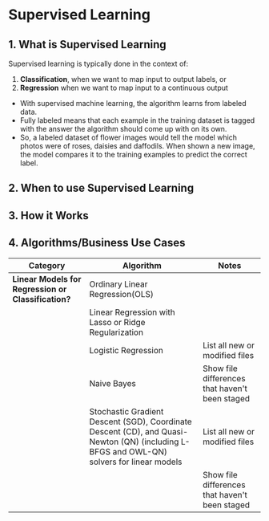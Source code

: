 
# Supervised Learning

## 1. What is Supervised Learning 

Supervised learning is typically done in the context of:
1. **Classification**, when we want to map input to output labels, or
2. **Regression** when we want to map input to a continuous output

* With supervised machine learning, the algorithm learns from labeled data.
* Fully labeled means that each example in the training dataset is tagged with the answer the algorithm should come up with on its own. 
* So, a labeled dataset of flower images would tell the model which photos were of roses, daisies and daffodils. When shown a new image, the model compares it to the training examples to predict the correct label.

## 2. When to use Supervised Learning

## 3. How it Works

## 4. Algorithms/Business Use Cases

|Category|Algorithm |Notes |
|--|--| --| 
| **Linear Models for Regression or Classification?**|Ordinary Linear Regression(OLS) |  |
| |Linear Regression with Lasso or Ridge Regularization |  |
| |Logistic Regression| List all new or modified files |
| |Naive Bayes| Show file differences that haven't been staged |
| |Stochastic Gradient Descent (SGD), Coordinate Descent (CD), and Quasi-Newton (QN) (including L-BFGS and OWL-QN) solvers for linear models | List all new or modified files |
| | | Show file differences that haven't been staged |
